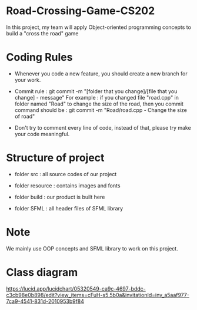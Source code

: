 # Road-Crossing-Game-CS202
In this project, my team will apply Object-oriented programming concepts to build a "cross the road" game

# Coding Rules
- Whenever you code a new feature, you should create a new branch for your work.

- Commit rule : 
    git commit -m "[folder that you change]/[file that you change] - message"
    For example :
        if you changed file "road.cpp" in folder named "Road" to change the size of the road, then you commit command should be :
            git commit -m "Road/road.cpp - Change the size of road"
        
- Don't try to comment every line of code, instead of that, please try make your code meaningful.

# Structure of project
- folder src : all source codes of our project

- folder resource : contains images and fonts

- folder build : our product is built here

- folder SFML : all header files of SFML library

# Note 

We mainly use OOP concepts and SFML library to work on this project.

# Class diagram
https://lucid.app/lucidchart/05320549-ca9c-4697-bddc-c3cb98e0b898/edit?view_items=cFuH-s5.5b0a&invitationId=inv_a5aaf977-7ca9-4541-831d-2010953b9f84

